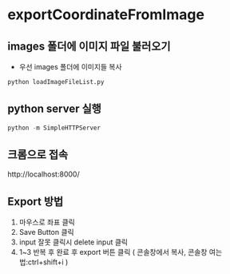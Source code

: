 # exportCoordinateFromImage

## images 폴더에 이미지 파일 불러오기
* 우선 images 폴더에 이미지들 복사
```python
python loadImageFileList.py
```

## python server 실행
```python
python -m SimpleHTTPServer
```

## 크롬으로 접속 
http://localhost:8000/

## Export 방법
1. 마우스로 좌표 클릭
2. Save Button 클릭
3. input 잘못 클릭시 delete input 클릭
4. 1~3 반복 후 완료 후 export 버튼 클릭 ( 콘솔창에서 복사, 콘솔창 여는 법:ctrl+shift+i )
